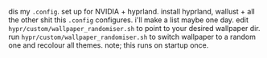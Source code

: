 dis my `.config`. set up for NVIDIA + hyprland.
install hyprland, wallust + all the other shit this `.config` configures. i'll make a list maybe one day.
edit `hypr/custom/wallpaper_randomiser.sh` to point to your desired wallpaper dir.
run `hypr/custom/wallpaper_randomiser.sh` to switch wallpaper to a random one and recolour all themes. note; this runs on startup once.
